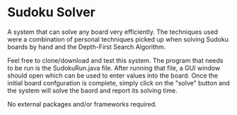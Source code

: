 # Sudoku Solver

A system that can solve any board very efficiently. The techniques used were a combination of personal techniques picked up when solving Sudoku boards by hand and the Depth-First Search Algorithm.

Feel free to clone/download and test this system. The program that needs to be run is the SudokuRun.java file. After running that file, a GUI window should open which can be used to enter values into the board. Once the initial board confguration is complete, simply click on the "solve" button and the system will solve the baord and report its solving time.

No external packages and/or frameworks required.


